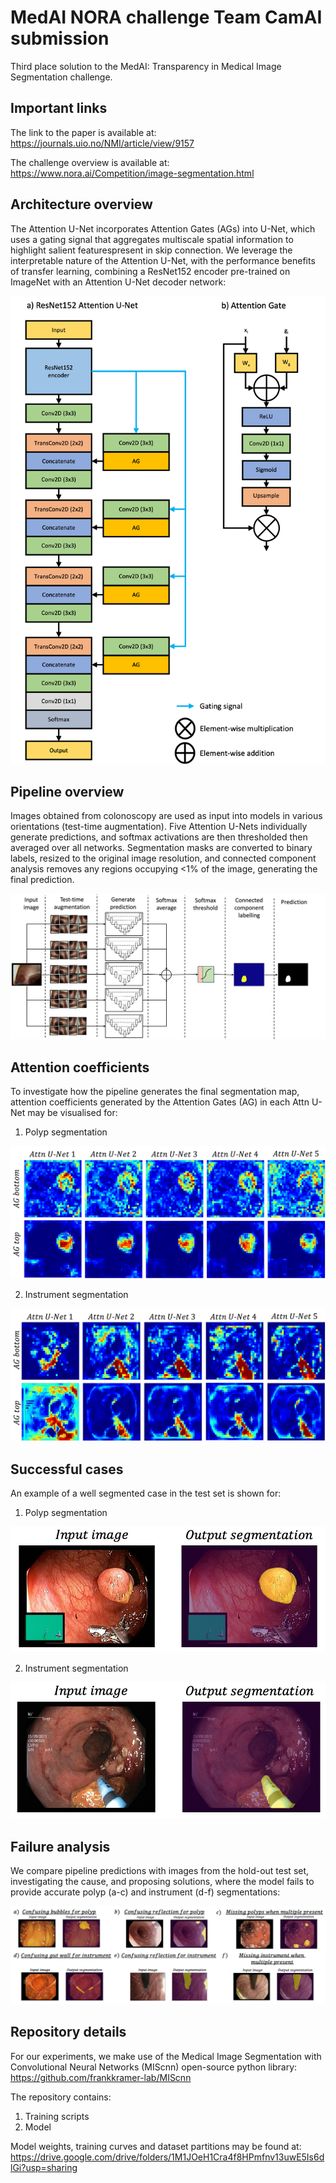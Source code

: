 # MedAI NORA challenge Team CamAI submission

Third place solution to the MedAI: Transparency in Medical Image Segmentation challenge.

## Important links
The link to the paper is available at:
https://journals.uio.no/NMI/article/view/9157

The challenge overview is available at:
https://www.nora.ai/Competition/image-segmentation.html

## Architecture overview
The Attention U-Net incorporates Attention Gates (AGs) into U-Net, which uses a gating signal that aggregates multiscale spatial information to highlight salient featurespresent in skip connection. We leverage the interpretable nature of the Attention U-Net, with the performance benefits of transfer learning, combining a ResNet152 encoder pre-trained on ImageNet with an Attention U-Net decoder network:

![model architecture](https://github.com/mlyg/nora-challenge-camai/blob/main/Figures/model_architecture.png)

## Pipeline overview

Images obtained from colonoscopy are used as input into models in various orientations (test-time augmentation). Five Attention U-Nets individually generate predictions, and softmax activations are then thresholded then averaged over all networks. Segmentation masks are converted to binary labels, resized to the original image resolution, and connected component analysis removes any regions occupying <1% of the image, generating the final prediction. 

![pipeline overview](https://github.com/mlyg/nora-challenge-camai/blob/main/Figures/pipeline_overview.png)

## Attention coefficients

To investigate how the pipeline generates the final segmentation map, attention coefficients generated by the Attention Gates (AG) in each Attn U-Net may be visualised for:

1) Polyp segmentation

![polyp attention coefficients](https://github.com/mlyg/nora-challenge-camai/blob/main/Figures/polyp_attention_coefficients.png)

2) Instrument segmentation

![instrument attention coefficients](https://github.com/mlyg/nora-challenge-camai/blob/main/Figures/instrument_attention_coefficients.png)


## Successful cases

An example of a well segmented case in the test set is shown for:

1) Polyp segmentation

![polyp successful](https://github.com/mlyg/nora-challenge-camai/blob/main/Figures/polyp_successful.png)

2) Instrument segmentation

![instrument successful](https://github.com/mlyg/nora-challenge-camai/blob/main/Figures/instrument_successful.png)

## Failure analysis

We compare pipeline predictions with images from the hold-out test set, investigating the cause, and proposing solutions, where the model fails to provide accurate polyp (a-c) and instrument (d-f) segmentations:

![failure analysis](https://github.com/mlyg/nora-challenge-camai/blob/main/Figures/failure_analysis.png)

## Repository details

For our experiments, we make use of the Medical Image Segmentation with Convolutional Neural Networks (MIScnn) open-source python library: 
https://github.com/frankkramer-lab/MIScnn

The repository contains:
1. Training scripts
2. Model

Model weights, training curves and dataset partitions may be found at:
https://drive.google.com/drive/folders/1M1JOeH1Cra4f8HPmfnv13uwE5Is6dlGi?usp=sharing
